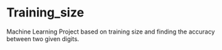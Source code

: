 # Training_size
Machine Learning Project based on training size and finding the accuracy between two given digits.
